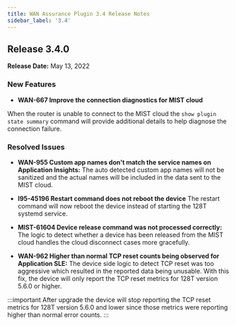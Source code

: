 ```yaml
---
title: WAN Assurance Plugin 3.4 Release Notes
sidebar_label: '3.4'
---
```


## Release 3.4.0

**Release Date:** May 13, 2022
### New Features
- **WAN-667 Improve the connection diagnostics for MIST cloud**

When the router is unable to connect to the MIST cloud the `show plugin state summary` command will provide additional details to help diagnose the connection failure.

### Resolved Issues

- **WAN-955 Custom app names don't match the service names on Application Insights:** The auto detected custom app names will not be sanitized and the actual names will be included in the data sent to the MIST cloud.

- **I95-45196 Restart command does not reboot the device** The restart command will now reboot the device instead of starting the 128T systemd service.

- **MIST-61604 Device release command was not processed correctly:** The logic to detect whether a device has been released from the MIST cloud handles the cloud disconnect cases more gracefully.

- **WAN-962 Higher than normal TCP reset counts being observed for Application SLE:** The device side logic to detect TCP reset was too aggressive which resulted in the reported data being unusable. With this fix, the device will only report the TCP reset metrics for 128T version 5.6.0 or higher.

:::important
After upgrade the device will stop reporting the TCP reset metrics for 128T version 5.6.0 and lower since those metrics were reporting higher than normal error counts.
:::
